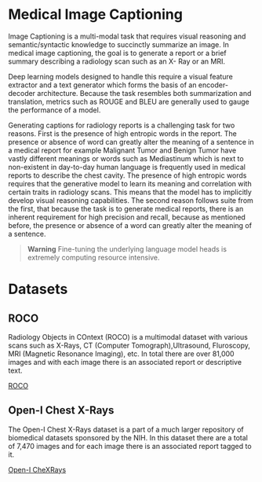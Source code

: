 # Medical Image Captioning

Image Captioning is a multi-modal task that requires visual reasoning and semantic/syntactic knowledge to succinctly summarize an image. In medical image captioning, the goal is to generate a report or a brief
summary describing a radiology scan such as an X- Ray or an MRI.

Deep learning models designed to handle this require a visual feature extractor and a text generator which forms the basis of an encoder- decoder architecture. Because the task resembles both summarization and translation, metrics such as ROUGE and BLEU are generally used to gauge the performance of a model.

Generating captions for radiology reports is a challenging task for two reasons. First is the presence of high entropic words in the report. The presence or absence of word can greatly alter the meaning of a sentence in a medical report for example Malignant Tumor and Benign Tumor have vastly different meanings or words such as Mediastinum which is next to non-existent in day-to-day human language is frequently used in medical reports to describe the chest cavity. The presence of high entropic words requires that the generative model to learn its meaning and correlation with certain traits in radiology scans. This means that the model has to implicitly develop visual reasoning capabilities. The second reason follows suite from the first, that because the task is to generate medical reports, there is an inherent requirement for high precision and recall, because as mentioned before, the presence or absence of a word can greatly alter the meaning of a sentence.

> **Warning**
> Fine-tuning the underlying language model heads is extremely computing resource intensive.

# Datasets

## ROCO

Radiology Objects in COntext (ROCO) is a multimodal dataset with various scans such as X-Rays, CT (Computer Tomograph),Ultrasound, Fluroscopy, MRI (Magnetic Resonance Imaging), etc. In total there are over 81,000 images and with each image there is an associated report or descriptive text.

[ROCO](https://github.com/razorx89/roco-dataset)

## Open-I Chest X-Rays

The Open-I Chest X-Rays dataset is a part of a much larger
repository of biomedical datasets sponsored by the NIH. In
this dataset there are a total of 7,470 images and for each image
there is an associated report tagged to it.

[Open-I CheXRays](https://openi.nlm.nih.gov/)
